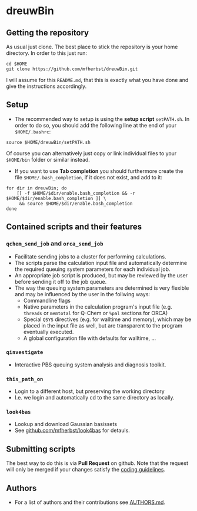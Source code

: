 # dreuwBin

## Getting the repository

As usual just clone. The best place to stick the repository is your
home directory. In order to this just run:
```
cd $HOME
git clone https://github.com/mfherbst/dreuwBin.git
```
I will assume for this ``README.md``, that this is exactly what you have
done and give the instructions accordingly.

## Setup
- The recommended way to setup is using the **setup script** ``setPATH.sh``.
In order to do so, you should add the following line at the end of your
``$HOME/.bashrc``:
```
source $HOME/dreuwBin/setPATH.sh
```
Of course you can alternatively just copy or link individual files
to your ``$HOME/bin`` folder or similar instead.

- If you want to use **Tab completion** you should furthermore 
create the file ``$HOME/.bash_completion``, if it does not exist,
and add to it:
```
for dir in dreuwBin; do
	[[ -f $HOME/$dir/enable.bash_completion && -r $HOME/$dir/enable.bash_completion ]] \
	 && source $HOME/$dir/enable.bash_completion
done
```

## Contained scripts and their features

### ``qchem_send_job`` and ``orca_send_job``
- Facilitate sending jobs to a cluster for performing calculations.
- The scripts parse the calculation input file and automatically determine the
  required queuing system parameters for each individual job.
- An appropriate job script is produced, but may be reviewed by the user
  before sending it off to the job queue.
- The way the queuing system parameters are determined is very flexible and may be
  influenced by the user in the follwing ways:
  - Commandline flags
  - Native parameters in the calculation program's input file
    (e.g. ``threads`` or ``memtotal`` for Q-Chem or ``%pal`` sections for ORCA)
  - Special ``QSYS`` directives (e.g. for walltime and memory), which
    may be placed in the input file as well, but are transparent to the
    program eventually executed.
  - A global configuration file with defaults for walltime, ...

### ``qinvestigate``
- Interactive PBS queuing system analysis and diagnosis toolkit.

### ``this_path_on``
- Login to a different host, but preserving the working directory
- I.e. we login and automatically cd to the same directory as locally.

### ``look4bas``
- Lookup and download Gaussian basissets
- See [github.com/mfherbst/look4bas](https://github.com/mfherbst/look4bas) for detauls.

## Submitting scripts
The best way to do this is via **Pull Request** on github.
Note that the request will only be merged if your changes satisfy the
[coding guidelines](CodingGuidelines.md).

## Authors
- For a list of authors and their contributions see [AUTHORS.md](AUTHORS.md).
